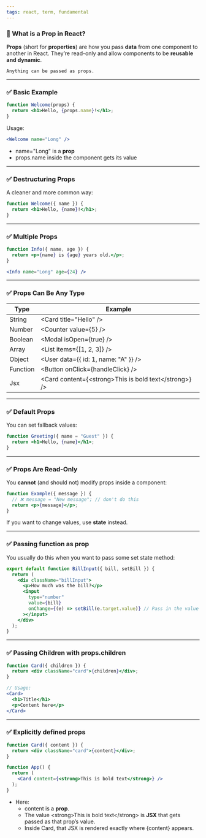 ```yaml
---
tags: react, term, fundamental
---
```


### **🔷 What is a Prop in React?**

**Props** (short for **properties**) are how you pass **data** from one component to another in React. They’re read-only and allow components to be **reusable and dynamic**.

```ad-note
Anything can be passed as props.
```

---

### **✅ Basic Example**

```jsx
function Welcome(props) {
  return <h1>Hello, {props.name}!</h1>;
}
```

Usage:

```jsx
<Welcome name="Long" />
```

- name="Long" is a **prop**
- props.name inside the component gets its value

---

### **✅ Destructuring Props**

A cleaner and more common way:

```jsx
function Welcome({ name }) {
  return <h1>Hello, {name}!</h1>;
}
```

---

### **✅ Multiple Props**

```jsx
function Info({ name, age }) {
  return <p>{name} is {age} years old.</p>;
}

<Info name="Long" age={24} />
```

---

### **✅ Props Can Be Any Type**

| **Type** | **Example**                           |
| -------- | ------------------------------------- |
| String   | \<Card title="Hello" />               |
| Number   | \<Counter value={5} />                |
| Boolean  | \<Modal isOpen={true} />              |
| Array    | \<List items={[1, 2, 3]} />           |
| Object   | \<User data={{ id: 1, name: "A" }} /> |
| Function | \<Button onClick={handleClick} />     |
| Jsx      |\<Card content={\<strong>This is bold text\</strong>} />|

---

### **✅ Default Props**

You can set fallback values:

```jsx
function Greeting({ name = "Guest" }) {
  return <h1>Hello, {name}</h1>;
}
```

---

### **✅ Props Are Read-Only**

You **cannot** (and should not) modify props inside a component:

```jsx
function Example({ message }) {
  // ❌ message = "New message"; // don't do this
  return <p>{message}</p>;
}
```

If you want to change values, use **state** instead.

---

### **✅ Passing function as prop**

You usually do this when you want to pass some set state method:

```jsx
export default function BillInput({ bill, setBill }) {
  return (
    <div className="billInput">
      <p>How much was the bill?</p>
      <input
        type="number"
        value={bill}
        onChange={(e) => setBill(e.target.value)} // Pass in the value of the target of event
      ></input>
    </div>
  );
}
```

---

### **✅ Passing Children with props.children**

```jsx
function Card({ children }) {
  return <div className="card">{children}</div>;
}

// Usage:
<Card>
  <h1>Title</h1>
  <p>Content here</p>
</Card>
```

--- 

### **✅ Explicitly defined props**
```jsx
function Card({ content }) {
  return <div className="card">{content}</div>;
}

function App() {
  return (
    <Card content={<strong>This is bold text</strong>} />
  );
}
```
- Here:
	- content is a **prop**.
	- The value \<strong>This is bold text\</strong> is **JSX** that gets passed as that prop’s value.
	- Inside Card, that JSX is rendered exactly where {content} appears.